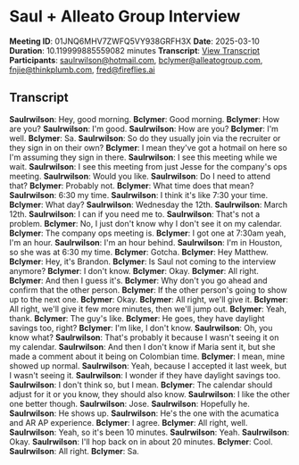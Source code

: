 # Saul + Alleato Group Interview
**Meeting ID**: 01JNQ6MHV7ZWFQ5VY938GRFH3X
**Date**: 2025-03-10
**Duration**: 10.119999885559082 minutes
**Transcript**: [View Transcript](https://app.fireflies.ai/view/01JNQ6MHV7ZWFQ5VY938GRFH3X)
**Participants**: saulrwilson@hotmail.com, bclymer@alleatogroup.com, fnjie@thinkplumb.com, fred@fireflies.ai

## Transcript
**Saulrwilson**: Hey, good morning.
**Bclymer**: Good morning.
**Bclymer**: How are you?
**Saulrwilson**: I'm good.
**Saulrwilson**: How are you?
**Bclymer**: I'm well.
**Bclymer**: Sa.
**Saulrwilson**: So do they usually join via the recruiter or they sign in on their own?
**Bclymer**: I mean they've got a hotmail on here so I'm assuming they sign in there.
**Saulrwilson**: I see this meeting while we wait.
**Saulrwilson**: I see this meeting from just Jesse for the company's ops meeting.
**Saulrwilson**: Would you like.
**Saulrwilson**: Do I need to attend that?
**Bclymer**: Probably not.
**Bclymer**: What time does that mean?
**Saulrwilson**: 6:30 my time.
**Saulrwilson**: I think it's like 7:30 your time.
**Bclymer**: What day?
**Saulrwilson**: Wednesday the 12th.
**Saulrwilson**: March 12th.
**Saulrwilson**: I can if you need me to.
**Saulrwilson**: That's not a problem.
**Bclymer**: No, I just don't know why I don't see it on my calendar.
**Bclymer**: The company ops meeting is.
**Bclymer**: I got one at 7:30am yeah, I'm an hour.
**Saulrwilson**: I'm an hour behind.
**Saulrwilson**: I'm in Houston, so she was at 6:30 my time.
**Bclymer**: Gotcha.
**Bclymer**: Hey Matthew.
**Bclymer**: Hey, it's Brandon.
**Bclymer**: Is Saul not coming to the interview anymore?
**Bclymer**: I don't know.
**Bclymer**: Okay.
**Bclymer**: All right.
**Bclymer**: And then I guess it's.
**Bclymer**: Why don't you go ahead and confirm that the other person.
**Bclymer**: If the other person's going to show up to the next one.
**Bclymer**: Okay.
**Bclymer**: All right, we'll give it.
**Bclymer**: All right, we'll give it few more minutes, then we'll jump out.
**Bclymer**: Yeah, thank.
**Bclymer**: The guy's like.
**Bclymer**: He goes, they have daylight savings too, right?
**Bclymer**: I'm like, I don't know.
**Saulrwilson**: Oh, you know what?
**Saulrwilson**: That's probably it because I wasn't seeing it on my calendar.
**Saulrwilson**: And then I don't know if Maria sent it, but she made a comment about it being on Colombian time.
**Bclymer**: I mean, mine showed up normal.
**Saulrwilson**: Yeah, because I accepted it last week, but I wasn't seeing it.
**Saulrwilson**: I wonder if they have daylight savings too.
**Saulrwilson**: I don't think so, but I mean.
**Bclymer**: The calendar should adjust for it or you know, they should also know.
**Saulrwilson**: I like the other one better though.
**Saulrwilson**: Jose.
**Saulrwilson**: Hopefully he.
**Saulrwilson**: He shows up.
**Saulrwilson**: He's the one with the acumatica and AR AP experience.
**Bclymer**: I agree.
**Bclymer**: All right, well.
**Saulrwilson**: Yeah, so it's been 10 minutes.
**Saulrwilson**: Yeah.
**Saulrwilson**: Okay.
**Saulrwilson**: I'll hop back on in about 20 minutes.
**Bclymer**: Cool.
**Saulrwilson**: All right.
**Bclymer**: Sa.